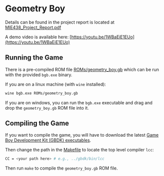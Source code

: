 # Geometry Boy

Details can be found in the project report is located at [MIE438_Project_Report.pdf](MIE438_Project_Report.pdf)

A demo video is available here: [https://youtu.be/1WBaEiE1EUo](https://youtu.be/1WBaEiE1EUo)

## Running the Game

There is a pre-compiled ROM file [ROMs/geometry_boy.gb](ROMs/geometry_boy.gb) which can be run with the provided `bgb.exe` binary.

If you are on a linux machine (with `wine` installed):
``` bash
wine bgb.exe ROMs/geometry_boy.gb
```

If you are on windows, you can run the `bgb.exe` executable and drag and drop the `geometry_boy.gb` ROM file into it.

## Compiling the Game

If you want to compile the game, you will have to download the latest [Game Boy Development Kit (GBDK) executables](https://github.com/gbdk-2020/gbdk-2020/releases).

Then change the path in the [Makefile](Makefile) to locate the top level compiler `lcc`:
``` bash
CC = <your path here> # e.g., ../gbdk/bin/lcc
```

Then run `make` to compile the `geometry_boy.gb` ROM file.




